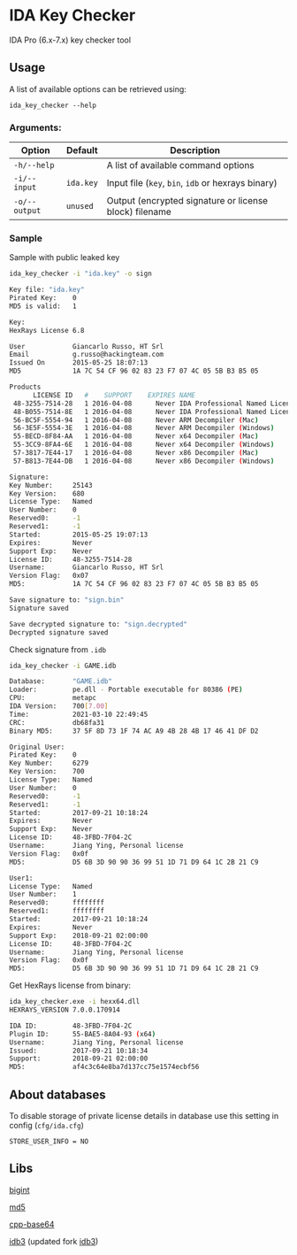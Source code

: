 # IDA Key Checker
IDA Pro (6.x-7.x) key checker tool

## Usage

A list of available options can be retrieved using:

```shell
ida_key_checker --help
```

### Arguments:

| Option        | Default   | Description                                            |
| ------------- | --------- | ------------------------------------------------------ |
| `-h/--help`   |           | A list of available command options                    |
| `-i/--input`  | `ida.key` | Input file (`key`, `bin`, `idb` or hexrays binary)     |
| `-o/--output` | `unused`  | Output (encrypted signature or license block) filename |

### Sample

Sample with public leaked key

```bash
ida_key_checker -i "ida.key" -o sign

Key file: "ida.key"
Pirated Key:    0
MD5 is valid:   1

Key:
HexRays License 6.8

User            Giancarlo Russo, HT Srl
Email           g.russo@hackingteam.com
Issued On       2015-05-25 18:07:13
MD5             1A 7C 54 CF 96 02 83 23 F7 07 4C 05 5B B3 B5 05

Products
      LICENSE ID   #    SUPPORT    EXPIRES NAME
 48-3255-7514-28   1 2016-04-08      Never IDA Professional Named License (Windows)
 48-B055-7514-8E   1 2016-04-08      Never IDA Professional Named License (Mac)
 56-BC5F-5554-94   1 2016-04-08      Never ARM Decompiler (Mac)
 56-3E5F-5554-3E   1 2016-04-08      Never ARM Decompiler (Windows)
 55-BECD-8F84-AA   1 2016-04-08      Never x64 Decompiler (Mac)
 55-3CC9-8FA4-6E   1 2016-04-08      Never x64 Decompiler (Windows)
 57-3817-7E44-17   1 2016-04-08      Never x86 Decompiler (Mac)
 57-B813-7E44-DB   1 2016-04-08      Never x86 Decompiler (Windows)

Signature:
Key Number:     25143
Key Version:    680
License Type:   Named
User Number:    0
Reserved0:      -1
Reserved1:      -1
Started:        2015-05-25 19:07:13
Expires:        Never
Support Exp:    Never
License ID:     48-3255-7514-28
Username:       Giancarlo Russo, HT Srl
Version Flag:   0x07
MD5:            1A 7C 54 CF 96 02 83 23 F7 07 4C 05 5B B3 B5 05

Save signature to: "sign.bin"
Signature saved

Save decrypted signature to: "sign.decrypted"
Decrypted signature saved
```

Check signature from `.idb`

```bash
ida_key_checker -i GAME.idb

Database:       "GAME.idb"
Loader:         pe.dll - Portable executable for 80386 (PE)
CPU:            metapc
IDA Version:    700[7.00]
Time:           2021-03-10 22:49:45
CRC:            db68fa31
Binary MD5:     37 5F 8D 73 1F 74 AC A9 4B 28 4B 17 46 41 DF D2

Original User:
Pirated Key:    0
Key Number:     6279
Key Version:    700
License Type:   Named
User Number:    0
Reserved0:      -1
Reserved1:      -1
Started:        2017-09-21 10:18:24
Expires:        Never
Support Exp:    Never
License ID:     48-3FBD-7F04-2C
Username:       Jiang Ying, Personal license
Version Flag:   0x0f
MD5:            D5 6B 3D 90 90 36 99 51 1D 71 D9 64 1C 2B 21 C9

User1:
License Type:   Named
User Number:    1
Reserved0:      ffffffff
Reserved1:      ffffffff
Started:        2017-09-21 10:18:24
Expires:        Never
Support Exp:    2018-09-21 02:00:00
License ID:     48-3FBD-7F04-2C
Username:       Jiang Ying, Personal license
Version Flag:   0x0f
MD5:            D5 6B 3D 90 90 36 99 51 1D 71 D9 64 1C 2B 21 C9
```

Get HexRays license from binary:
```bash
ida_key_checker.exe -i hexx64.dll
HEXRAYS_VERSION 7.0.0.170914

IDA ID:         48-3FBD-7F04-2C
Plugin ID:      55-BAE5-8A04-93 (x64)
Username:       Jiang Ying, Personal license
Issued:         2017-09-21 10:18:34
Support:        2018-09-21 02:00:00
MD5:            af4c3c64e8ba7d137cc75e1574ecbf56
```

## About databases

To disable storage of private license details in database use this setting in config (`cfg/ida.cfg`)

```
STORE_USER_INFO = NO
```

## Libs

[bigint](https://sourceforge.net/projects/axtls/)

[md5](https://openwall.info/wiki/people/solar/software/public-domain-source-code/md5)

[cpp-base64](https://github.com/ReneNyffenegger/cpp-base64)

[idb3](https://github.com/nlitsme/idbutil) (updated fork [idb3](https://github.com/pr701/idb3))